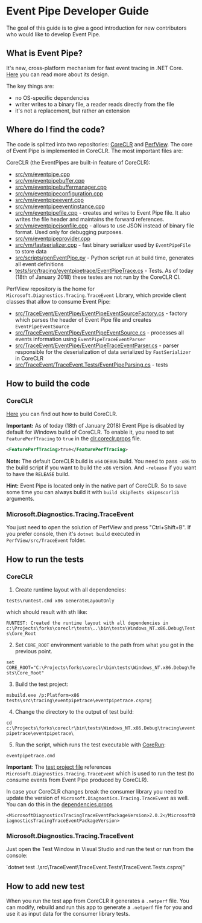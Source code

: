 
# Event Pipe Developer Guide

The goal of this guide is to give a good introduction for new contributors who would like to develop Event Pipe.

## What is Event Pipe?

It's new, cross-platform mechanism for fast event tracing in .NET Core. [Here](https://github.com/dotnet/designs/blob/master/accepted/cross-platform-performance-monitoring.md) you can read more about its design. 

The key things are:

* no OS-specific dependencies
* writer writes to a binary file, a reader reads directly from the file
* it's not a replacement, but rather an extension

## Where do I find the code?

The code is splitted into two repositories: [CoreCLR](https://github.com/dotnet/coreclr) and [PerfView](https://github.com/Microsoft/perfview). The core of Event Pipe is implemented in CoreCLR. The most important files are:

CoreCLR (the EventPipes are built-in feature of CoreCLR):

* [src/vm/eventpipe.cpp](../../src/vm/eventpipe.cpp)
* [src/vm/eventpipebuffer.cpp](../../src/vm/eventpipebuffer.cpp)
* [src/vm/eventpipebuffermanager.cpp](../../src/vm/eventpipebuffermanager.cpp)
* [src/vm/eventpipeconfiguration.cpp](../../src/vm/eventpipeconfiguration.cpp)
* [src/vm/eventpipeevent.cpp](../../src/vm/eventpipeevent.cpp)
* [src/vm/eventpipeeventinstance.cpp](../../src/vm/eventpipeeventinstance.cpp)
* [src/vm/eventpipefile.cpp](../../src/vm/eventpipefile.cpp) - creates and writes to Event Pipe file. It also writes the file header and maintains the forward references.
* [src/vm/eventpipejsonfile.cpp](../../src/vm/eventpipejsonfile.cpp) - allows to use JSON instead of binary file format. Used only for debugging purposes.
* [src/vm/eventpipeprovider.cpp](../../src/vm/eventpipeprovider.cpp)
* [src/vm/fastserializer.cpp](../../src/vm/fastserializer.cpp) - fast binary serializer used by `EventPipeFile` to store data
* [src/scripts/genEventPipe.py](../../src/scripts/genEventPipe.py) - Python script run at build time, generates all event definitions
* [tests/src/tracing/eventpipetrace/EventPipeTrace.cs](../../tests/src/tracing/eventpipetrace/EventPipeTrace.cs) - Tests. As of today (18th of January 2018) these testes are not run by the CoreCLR CI.

PerfView repository is the home for `Microsoft.Diagnostics.Tracing.TraceEvent` Library, which provide client classes that allow to consume Event Pipe:

* [src/TraceEvent/EventPipe/EventPipeEventSourceFactory.cs](https://github.com/Microsoft/perfview/blob/master/src/TraceEvent/EventPipe/EventPipeEventSourceFactory.cs) - factory which parses the header of Event Pipe file and creates `EventPipeEventSource`
* [src/TraceEvent/EventPipe/EventPipeEventSource.cs](https://github.com/Microsoft/perfview/blob/master/src/TraceEvent/EventPipe/EventPipeEventSource.cs) - processes all events information using `EventPipeTraceEventParser`
* [src/TraceEvent/EventPipe/EventPipeTraceEventParser.cs](https://github.com/Microsoft/perfview/blob/master/src/TraceEvent/EventPipe/EventPipeTraceEventParser.cs) - parser responsible for the deserialization of data serialized by `FastSerializer` in CoreCLR
* [src/TraceEvent/TraceEvent.Tests/EventPipeParsing.cs](https://github.com/Microsoft/perfview/blob/master/src/TraceEvent/TraceEvent.Tests/EventPipeParsing.cs) - tests

## How to build the code

### CoreCLR

[Here](https://github.com/dotnet/coreclr#building-the-repository) you can find out how to build CoreCLR. 

**Important:**  As of today (18th of January 2018) Event Pipe is disabled by default for Windows build of CoreCLR. To enable it, you need to set `FeaturePerfTracing` to `true` in the [clr.coreclr.props](../../clr.coreclr.props) file.

```xml
<FeaturePerfTracing>true</FeaturePerfTracing>
```

**Note:** The default CoreCLR build is `x64` `DEBUG` build. You need to pass `-x86` to the build script if you want to build the `x86` version. And `-release` if you want to have the `RELEASE` build.

**Hint:** Event Pipe is located only in the native part of CoreCLR. So to save some time you can always build it with `build skipTests skipmscorlib` arguments.

### Microsoft.Diagnostics.Tracing.TraceEvent

You just need to open the solution of PerfView and press "Ctrl+Shift+B". If you prefer console, then it's `dotnet build` executed in `PerfView/src/TraceEvent` folder.

## How to run the tests

### CoreCLR

1. Create runtime layout with all dependencies:

`tests\runtest.cmd x86 GenerateLayoutOnly`

which should result with sth like:

`RUNTEST: Created the runtime layout with all dependencies in c:\Projects\forks\coreclr\tests\..\bin\tests\Windows_NT.x86.Debug\Tests\Core_Root`

2. Set `CORE_ROOT` environment variable to the path from what you got in the previous point. 

`set CORE_ROOT="C:\Projects\forks\coreclr\bin\tests\Windows_NT.x86.Debug\Tests\Core_Root"`

3. Build the test project:

`msbuild.exe /p:Platform=x86 tests\src\tracing\eventpipetrace\eventpipetrace.csproj`

4. Change the directory to the output of test build:

`cd c:\Projects\forks\coreclr\bin\tests\Windows_NT.x86.Debug\tracing\eventpipetrace\eventpipetrace\`

5. Run the script, which runs the test executable with [CoreRun](../../Documentation/workflow/UsingCoreRun.md):

`eventpipetrace.cmd`

**Important**: The [test project file](../../tests/src/tracing/eventpipetrace/eventpipetrace.csproj) references `Microsoft.Diagnostics.Tracing.TraceEvent` which is used to run the test (to consume events from Event Pipe produced by CoreCLR).

In case your CoreCLR changes break the consumer library you need to update the version of `Microsoft.Diagnostics.Tracing.TraceEvent` as well. You can do this in the [dependencies.props](../../dependencies.props)

`<MicrosoftDiagnosticsTracingTraceEventPackageVersion>2.0.2</MicrosoftDiagnosticsTracingTraceEventPackageVersion>`

### Microsoft.Diagnostics.Tracing.TraceEvent

Just open the Test Window in Visual Studio and run the test or run from the console:

`dotnet test .\src\TraceEvent\TraceEvent.Tests\TraceEvent.Tests.csproj"

## How to add new test

When you run the test app from CoreCLR it generates a `.netperf` file. You can modify, rebuild and run this app to generate a `.netperf` file for you and use it as input data for the consumer library tests.

